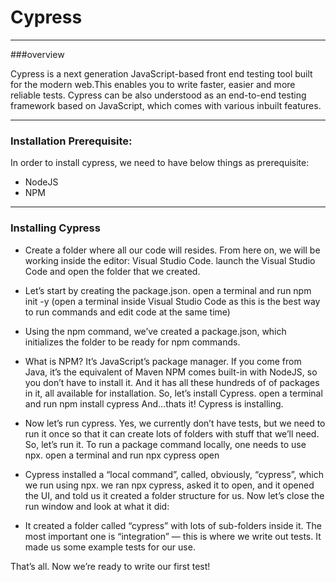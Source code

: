 
# Cypress

------------



###overview

Cypress is a next generation JavaScript-based front end testing tool built for the modern web.This enables you to write faster, easier and more reliable tests. Cypress can be also understood as an end-to-end testing framework based on JavaScript, which comes with various inbuilt features.


------------


### Installation Prerequisite:
In order to install cypress, we need to have below things as prerequisite:
- NodeJS
- NPM

------------



### Installing Cypress

- Create a folder where all our code will resides.
From here on, we will be working inside the editor: Visual Studio Code.
launch the Visual Studio Code and open the folder that we created.



- Let’s start by creating the package.json.
open a terminal and run npm init -y (open a terminal inside Visual Studio Code as this is the best way to run commands and edit code at the same time)

- Using the npm command, we’ve created a package.json, which initializes the folder to be ready for npm commands.

- What is NPM?
It’s JavaScript’s package manager.
If you come from Java, it’s the equivalent of Maven
NPM comes built-in with NodeJS, so you don’t have to install it. And it has all these hundreds of of packages in it, all available for installation.
So, let’s install Cypress.
open a terminal and run npm install cypress
And…thats it! Cypress is installing.



- Now let’s run cypress.
Yes, we currently don’t have tests, but we need to run it once so that it can create lots of folders with stuff that we’ll need.
So, let’s run it. To run a package command locally, one needs to use npx.
open a terminal and run npx cypress open

- Cypress installed a “local command”, called, obviously, “cypress”, which we run using npx. we ran npx cypress, asked it to open, and it opened the UI, and told us it created a folder structure for us.
Now let’s close the run window and look at what it did:

- It created a folder called “cypress” with lots of sub-folders inside it.
The most important one is “integration” — this is where we write out tests.
It made us some example tests for our use.

That’s all. Now we’re ready to write our first test!






